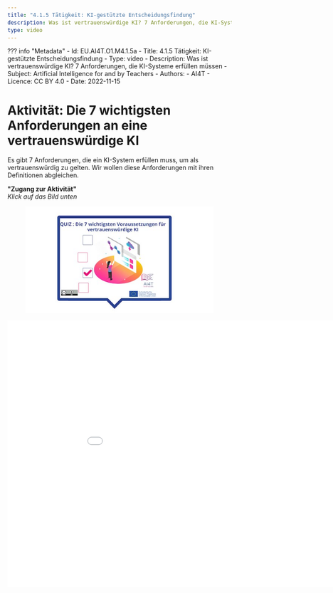 ```yaml
---
title: "4.1.5 Tätigkeit: KI-gestützte Entscheidungsfindung"
description: Was ist vertrauenswürdige KI? 7 Anforderungen, die KI-Systeme erfüllen müssen
type: video
---
```

??? info "Metadata"
    - Id: EU.AI4T.O1.M4.1.5a
    - Title: 4.1.5 Tätigkeit: KI-gestützte Entscheidungsfindung
    - Type: video
    - Description: Was ist vertrauenswürdige KI? 7 Anforderungen, die KI-Systeme erfüllen müssen
    - Subject: Artificial Intelligence for and by Teachers
    - Authors:
        - AI4T 
    - Licence: CC BY 4.0
    - Date: 2022-11-15


# Aktivität: Die 7 wichtigsten Anforderungen an eine vertrauenswürdige KI

Es gibt 7 Anforderungen, die ein KI-System erfüllen muss, um als vertrauenswürdig zu gelten.
Wir wollen diese Anforderungen mit ihren Definitionen abgleichen.

**"Zugang zur Aktivität"**  
_Klick auf das Bild unten_

<figure><img src="Images/VisuelQUIZThe7keyrequirementsfortrustworthyAI-DE.jpg" alt="Illustration for AI-based decision making Activity"/>  
</figure>

<center><iframe width="960" height="600" src="4-1-5a-risks-associated-to-the-use-of-AI-systems/4-1-5a-making-decision-with-AI.html" frameborder="0" allowfullscreen></iframe></center>
